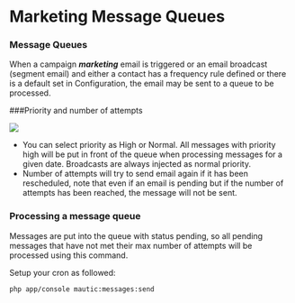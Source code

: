 # Marketing Message Queues

### Message Queues

When a campaign _**marketing**_ email is triggered or an email broadcast (segment email) and either a contact has a frequency rule defined or there is a default set in Configuration, the email may be sent to a queue to be processed.

###Priority and number of attempts

![](/campaigns/media/marketing-email.png)

- You can select priority as High or Normal. All messages with priority high will be put in front of the queue when processing messages for a given date. Broadcasts are always injected as normal priority.
- Number of attempts will try to send email again if it has been rescheduled, note that even if an email is pending but if the number of attempts has been reached, the message will not be sent.

### Processing a message queue
Messages are put into the queue with status pending, so all pending messages that have not met their max number of attempts will be processed using this command.

Setup your cron as followed:

`php app/console mautic:messages:send`